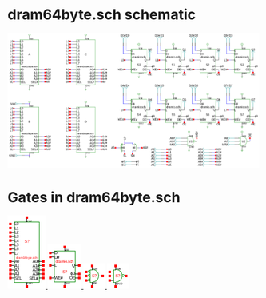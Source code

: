 # dram64byte.sch schematic
![dram64byte.sch](dram64byte.png)
# Gates in dram64byte.sch
[ ![dram16byte](dram16byte-sym.png) ](dram16byte.html)
[ ![dramio](dramio-sym.png) ](dramio.html)
[ ![nor3](nor3-sym.png) ](nor3.html)
[ ![nand3](nand3-sym.png) ](nand3.html)
